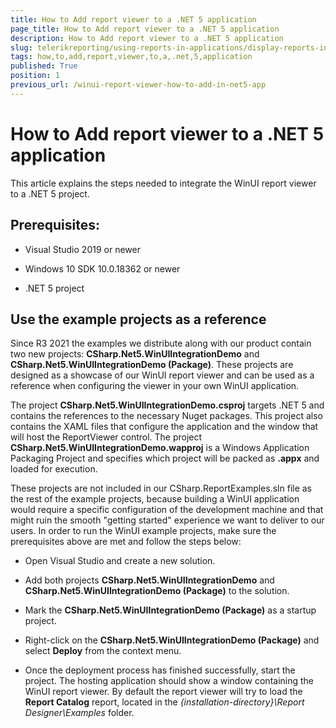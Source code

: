 ```yaml
---
title: How to Add report viewer to a .NET 5 application
page_title: How to Add report viewer to a .NET 5 application 
description: How to Add report viewer to a .NET 5 application
slug: telerikreporting/using-reports-in-applications/display-reports-in-applications/winui-3-desktop-application/how-to-add-report-viewer-to-a-.net-5-application
tags: how,to,add,report,viewer,to,a,.net,5,application
published: True
position: 1
previous_url: /winui-report-viewer-how-to-add-in-net5-app
---
```


# How to Add report viewer to a .NET 5 application

This article explains the steps needed to integrate the WinUI report viewer to a .NET 5 project. 

## Prerequisites:

* Visual Studio 2019 or newer

* Windows 10 SDK 10.0.18362 or newer

* .NET 5 project

## Use the example projects as a reference

Since R3 2021 the examples we distribute along with our product contain two new projects: __CSharp.Net5.WinUIIntegrationDemo__ and __CSharp.Net5.WinUIIntegrationDemo (Package)__. These projects are designed as a showcase of our WinUI report viewer and can be used as a reference when configuring the viewer in your own WinUI application. 

The project __CSharp.Net5.WinUIIntegrationDemo.csproj__ targets .NET 5 and contains the references to the necessary Nuget packages. This project also contains the XAML files that configure the application and the window that will host the ReportViewer control. The project __CSharp.Net5.WinUIIntegrationDemo.wapproj__ is a Windows Application Packaging Project and specifies which project will be packed as __.appx__ and loaded for execution. 

These projects are not included in our CSharp.ReportExamples.sln file as the rest of the example projects, because building a WinUI application would require a specific configuration of the development machine and that might ruin the smooth "getting started" experience we want to deliver to our users. In order to run the WinUI example projects, make sure the prerequisites above are met and follow the steps below: 

* Open Visual Studio and create a new solution.

* Add both projects __CSharp.Net5.WinUIIntegrationDemo__ and __CSharp.Net5.WinUIIntegrationDemo (Package)__ to the solution. 

* Mark the __CSharp.Net5.WinUIIntegrationDemo (Package)__ as a startup project. 

* Right-click on the __CSharp.Net5.WinUIIntegrationDemo (Package)__ and select __Deploy__ from the context menu. 

* Once the deployment process has finished successfully, start the project. The hosting application should show a window containing the WinUI report viewer. By default the report viewer will try to load the __Report Catalog__ report, located in the *{installation-directory}\Report Designer\Examples* folder. 
